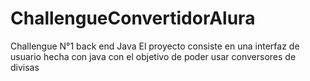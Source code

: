 # ChallengueConvertidorAlura
Challengue N°1 back end Java
El proyecto consiste en una interfaz de usuario hecha con java con el objetivo de poder usar conversores de divisas

